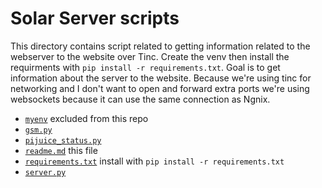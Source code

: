 # Solar Server scripts #

This directory contains script related to getting information related to the webserver to the website over Tinc. 
Create the venv then install the requirments with `pip install -r requirements.txt`.
Goal is to get information about the server to the website. Because we're using tinc for networking and I don't want to open and forward extra ports we're using websockets because it can use the same connection as Ngnix. 

- [`myenv`](myenv) excluded from this repo
- [`gsm.py`](gsm.py)
- [`pijuice_status.py`](pijuice_status.py) 
- [`readme.md`](readme.md) this file
- [`requirements.txt`](requirements.txt) install with `pip install -r requirements.txt`
- [`server.py`](server.py) 
